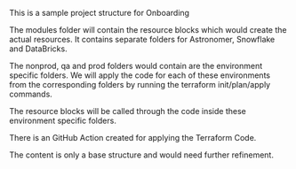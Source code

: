 This is a sample project structure for Onboarding 

The modules folder will contain the resource blocks which would create the actual resources. It contains separate folders for Astronomer, Snowflake and DataBricks.

The nonprod, qa and prod folders would contain are the environment specific folders. We will apply the code for each of these environments from the corresponding folders by running the terraform init/plan/apply commands.

The resource blocks will be called through the code inside these environment specific folders.

There is an GitHub Action created for applying the Terraform Code.

The content is only a base structure and would need further refinement.

